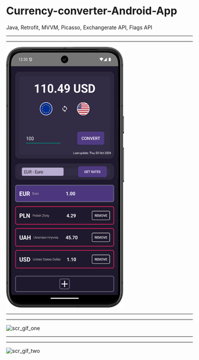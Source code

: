 # Currency-converter-Android-App

Java, Retrofit, MVVM, Picasso, Exchangerate API, Flags API

_________________________
_________________________

<img src="readmeSrc/scrOne.png" alt="scrOne" width="318" height="702" />

_________________________
_________________________

<img src="readmeSrc/scr_gif_one.gif" alt="scr_gif_one" width="318" height="702" />

_________________________
_________________________

<img src="readmeSrc/scr_gif_two.png" alt="scr_gif_two" width="318" height="702" />